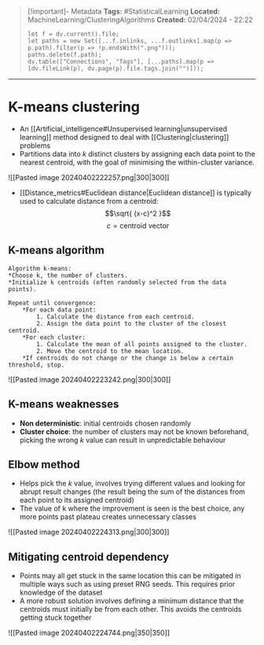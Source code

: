 > [!important]- Metadata
> **Tags:** #StatisticalLearning 
> **Located:** MachineLearning/ClusteringAlgorithms
> **Created:** 02/04/2024 - 22:22
> ```dataviewjs
> let f = dv.current().file;
> let paths = new Set([...f.inlinks, ...f.outlinks].map(p => p.path).filter(p => !p.endsWith(".png")));
> paths.delete(f.path);
> dv.table(["Connections", "Tags"], [...paths].map(p => [dv.fileLink(p), dv.page(p).file.tags.join("")]));
> ```

___
# K-means clustering

- An [[Artificial_intelligence#Unsupervised learning|unsupervised learning]] method designed to deal with [[Clustering|clustering]] problems
- Partitions data into $k$ distinct clusters by assigning each data point to the nearest centroid, with the goal of minimising the within-cluster variance. 

![[Pasted image 20240402222257.png|300|300]]

- [[Distance_metrics#Euclidean distance|Euclidean distance]] is typically used to calculate distance from a  centroid:
$$\sqrt{ (x-c)^2 }$$
$$c=\text{centroid vector}$$

## K-means algorithm
```
Algorithm k-means:
*Choose k, the number of clusters.
*Initialize k centroids (often randomly selected from the data points).

Repeat until convergence:
    *For each data point:
        1. Calculate the distance from each centroid.
        2. Assign the data point to the cluster of the closest centroid.
    *For each cluster:
        1. Calculate the mean of all points assigned to the cluster.
        2. Move the centroid to the mean location.
    *If centroids do not change or the change is below a certain threshold, stop.
```


![[Pasted image 20240402223242.png|300|300]]

## K-means weaknesses
- **Non deterministic**: initial centroids chosen randomly 
- **Cluster choice**: the number of clusters may not be known beforehand, picking the wrong $k$ value can result in unpredictable behaviour 
## Elbow method 
- Helps pick the $k$ value, involves trying different values and looking for abrupt result changes (the result being the sum of the distances from each point to its assigned centroid)
- The value of k where the improvement is seen is the best choice, any more points past plateau creates unnecessary classes

![[Pasted image 20240402224313.png|300|300]]


## Mitigating centroid dependency 
- Points may all get stuck in the same location this can be mitigated in multiple ways such as using preset RNG seeds. This requires prior knowledge of the dataset
- A more robust solution involves defining a minimum distance that the centroids must initially be from each other. This avoids the centroids getting stuck together

![[Pasted image 20240402224744.png|350|350]]